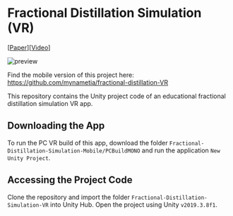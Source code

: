 # Fractional Distillation Simulation (VR)
[[Paper](https://www.sciencedirect.com/science/article/pii/S0098135422004197?via%3Dihub)][[Video]()]

![preview](./media/fractional_distilllation_VR_GIF.gif)

Find the mobile version of this project here: https://github.com/mynametia/fractional-distillation-VR

This repository contains the Unity project code of an educational fractional distillation simulation VR app. 

## Downloading the App
To run the PC VR build of this app, download the folder `Fractional-Distillation-Simulation-Mobile/PCBuildMONO` and run the application `New Unity Project`.

## Accessing the Project Code
Clone the repository and import the folder `Fractional-Distillation-Simulation-VR` into Unity Hub. Open the project using Unity `v2019.3.8f1`.

